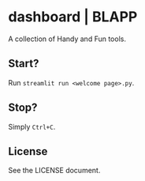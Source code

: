 # dashboard | BLAPP
A collection of Handy and Fun tools.

## Start?
Run `streamlit run <welcome page>.py`.

## Stop?
Simply `Ctrl+C`.

## License
See the LICENSE document.
